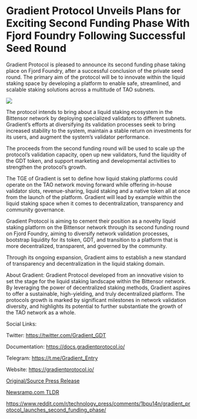 # Gradient Protocol Unveils Plans for Exciting Second Funding Phase With Fjord Foundry Following Successful Seed Round

Gradient Protocol is pleased to announce its second funding phase taking place on Fjord Foundry, after a successful conclusion of the private seed round. The primary aim of the protocol will be to innovate within the liquid staking space by developing a platform to enable safe, streamlined, and scalable staking solutions across a multitude of TAO subnets.

![](https://blockchainwire.s3.amazonaws.com/FINPR/editor_image/fd8be61d-968c-44cc-aa43-3007061f76f0.png)

The protocol intends to bring about a liquid staking ecosystem in the Bittensor network by deploying specialized validators to different subnets. Gradient’s efforts at diversifying its validation processes seek to bring increased stability to the system, maintain a stable return on investments for its users, and augment the system’s validator performance.

The proceeds from the second funding round will be used to scale up the protocol’s validation capacity, open up new validators, fund the liquidity of the GDT token, and support marketing and developmental activities to strengthen the protocol’s growth.

The TGE of Gradient is set to define how liquid staking platforms could operate on the TAO network moving forward while offering in-house validator slots, revenue-sharing, liquid staking and a native token all at once from the launch of the platform. Gradient will lead by example within the liquid staking space when it comes to decentralization, transparency and community governance.

Gradient Protocol is aiming to cement their position as a novelty liquid staking platform on the Bittensor network through its second funding round on Fjord Foundry, aiming to diversify network validation processes, bootstrap liquidity for its token, GDT, and transition to a platform that is more decentralized, transparent, and governed by the community.

Through its ongoing expansion, Gradient aims to establish a new standard of transparency and decentralization in the liquid staking domain.

About Gradient: Gradient Protocol developed from an innovative vision to set the stage for the liquid staking landscape within the Bittensor network. By leveraging the power of decentralized staking methods, Gradient aspires to offer a sustainable, high-yielding, and truly decentralized platform. The protocols growth is marked by significant milestones in network validation diversity, and highlights its potential to further substantiate the growth of the TAO network as a whole.

Social Links:

Twitter: https://twitter.com/Gradient_GDT

Documentation: https://docs.gradientprotocol.io/

Telegram: https://t.me/Gradient_Entry

Website: https://gradientprotocol.io/ 

[Original/Source Press Release](https://blockchainwire.io/press-release/gradient-protocol-unveils-plans-for-exciting-second-funding-phase-with-fjord-foundry-following-successful-seed-round-1)
                    

[Newsramp.com TLDR](None) 

https://www.reddit.com/r/technology_press/comments/1bpu14n/gradient_protocol_launches_second_funding_phase/